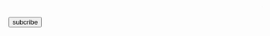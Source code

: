 <html>
<marquee><font size="7"> Subcribe to pro gaming9280
</font></marquee>
<script src="main.js"></script

<a href="https://youtube.com/channel/UCwIEQQMq1rBK0y
pQL3tbgKA"><button>subcribe</button></a> 




<html>
